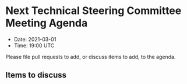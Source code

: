 # Next Technical Steering Committee Meeting Agenda

- Date: 2021-03-01
- Time: 19:00 UTC

Please file pull requests to add, or discuss items to add, to the agenda.

## Items to discuss
